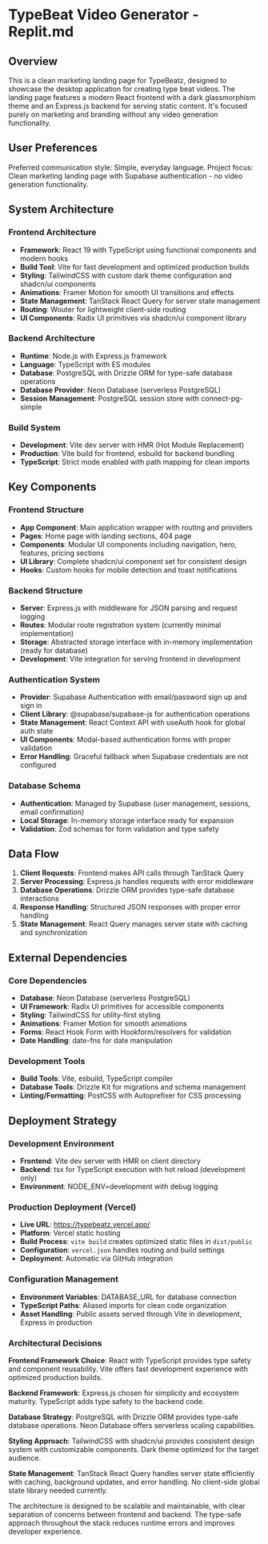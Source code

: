 # TypeBeat Video Generator - Replit.md

## Overview

This is a clean marketing landing page for TypeBeatz, designed to showcase the desktop application for creating type beat videos. The landing page features a modern React frontend with a dark glassmorphism theme and an Express.js backend for serving static content. It's focused purely on marketing and branding without any video generation functionality.

## User Preferences

Preferred communication style: Simple, everyday language.
Project focus: Clean marketing landing page with Supabase authentication - no video generation functionality.

## System Architecture

### Frontend Architecture
- **Framework**: React 19 with TypeScript using functional components and modern hooks
- **Build Tool**: Vite for fast development and optimized production builds
- **Styling**: TailwindCSS with custom dark theme configuration and shadcn/ui components
- **Animations**: Framer Motion for smooth UI transitions and effects
- **State Management**: TanStack React Query for server state management
- **Routing**: Wouter for lightweight client-side routing
- **UI Components**: Radix UI primitives via shadcn/ui component library

### Backend Architecture
- **Runtime**: Node.js with Express.js framework
- **Language**: TypeScript with ES modules
- **Database**: PostgreSQL with Drizzle ORM for type-safe database operations
- **Database Provider**: Neon Database (serverless PostgreSQL)
- **Session Management**: PostgreSQL session store with connect-pg-simple

### Build System
- **Development**: Vite dev server with HMR (Hot Module Replacement)
- **Production**: Vite build for frontend, esbuild for backend bundling
- **TypeScript**: Strict mode enabled with path mapping for clean imports

## Key Components

### Frontend Structure
- **App Component**: Main application wrapper with routing and providers
- **Pages**: Home page with landing sections, 404 page
- **Components**: Modular UI components including navigation, hero, features, pricing sections
- **UI Library**: Complete shadcn/ui component set for consistent design
- **Hooks**: Custom hooks for mobile detection and toast notifications

### Backend Structure
- **Server**: Express.js with middleware for JSON parsing and request logging
- **Routes**: Modular route registration system (currently minimal implementation)
- **Storage**: Abstracted storage interface with in-memory implementation (ready for database)
- **Development**: Vite integration for serving frontend in development

### Authentication System
- **Provider**: Supabase Authentication with email/password sign up and sign in
- **Client Library**: @supabase/supabase-js for authentication operations
- **State Management**: React Context API with useAuth hook for global auth state
- **UI Components**: Modal-based authentication forms with proper validation
- **Error Handling**: Graceful fallback when Supabase credentials are not configured

### Database Schema
- **Authentication**: Managed by Supabase (user management, sessions, email confirmation)
- **Local Storage**: In-memory storage interface ready for expansion
- **Validation**: Zod schemas for form validation and type safety

## Data Flow

1. **Client Requests**: Frontend makes API calls through TanStack Query
2. **Server Processing**: Express.js handles requests with error middleware
3. **Database Operations**: Drizzle ORM provides type-safe database interactions
4. **Response Handling**: Structured JSON responses with proper error handling
5. **State Management**: React Query manages server state with caching and synchronization

## External Dependencies

### Core Dependencies
- **Database**: Neon Database (serverless PostgreSQL)
- **UI Framework**: Radix UI primitives for accessible components
- **Styling**: TailwindCSS for utility-first styling
- **Animations**: Framer Motion for smooth animations
- **Forms**: React Hook Form with Hookform/resolvers for validation
- **Date Handling**: date-fns for date manipulation

### Development Tools
- **Build Tools**: Vite, esbuild, TypeScript compiler
- **Database Tools**: Drizzle Kit for migrations and schema management
- **Linting/Formatting**: PostCSS with Autoprefixer for CSS processing

## Deployment Strategy

### Development Environment
- **Frontend**: Vite dev server with HMR on client directory
- **Backend**: tsx for TypeScript execution with hot reload (development only)
- **Environment**: NODE_ENV=development with debug logging

### Production Deployment (Vercel)
- **Live URL**: https://typebeatz.vercel.app/
- **Platform**: Vercel static hosting
- **Build Process**: `vite build` creates optimized static files in `dist/public`
- **Configuration**: `vercel.json` handles routing and build settings
- **Deployment**: Automatic via GitHub integration

### Configuration Management
- **Environment Variables**: DATABASE_URL for database connection
- **TypeScript Paths**: Aliased imports for clean code organization
- **Asset Handling**: Public assets served through Vite in development, Express in production

### Architectural Decisions

**Frontend Framework Choice**: React with TypeScript provides type safety and component reusability. Vite offers fast development experience with optimized production builds.

**Backend Framework**: Express.js chosen for simplicity and ecosystem maturity. TypeScript adds type safety to the backend code.

**Database Strategy**: PostgreSQL with Drizzle ORM provides type-safe database operations. Neon Database offers serverless scaling capabilities.

**Styling Approach**: TailwindCSS with shadcn/ui provides consistent design system with customizable components. Dark theme optimized for the target audience.

**State Management**: TanStack React Query handles server state efficiently with caching, background updates, and error handling. No client-side global state library needed currently.

The architecture is designed to be scalable and maintainable, with clear separation of concerns between frontend and backend. The type-safe approach throughout the stack reduces runtime errors and improves developer experience.